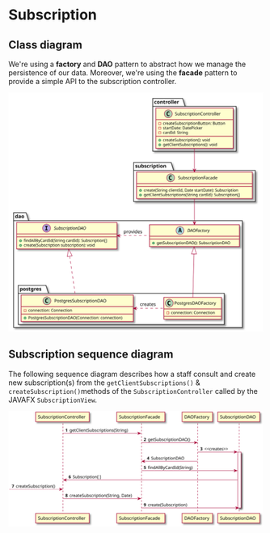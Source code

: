 # Subscription

## Class diagram

We're using a **factory** and **DAO** pattern to abstract how we manage the persistence of our data.
Moreover, we're using the **facade** pattern to provide a simple API to the subscription controller.

![Subscription use case class diagram](./sub-class-diagram.svg)

## Subscription sequence diagram

The following sequence diagram describes how a staff consult and create new subscription(s) from the `getClientSubscriptions()` & `createSubscription()`methods of the
`SubscriptionController` called by the JAVAFX `SubscriptionView`.

![Subscription sequence diagram](./sub-sequence-diagram.svg)

